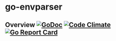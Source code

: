 # go-envparser

## Overview [![GoDoc](https://godoc.org/github.com/gokultp/go-envparser?status.svg)](https://godoc.org/github.com/gokultp/go-envparser) [![Code Climate](https://codeclimate.com/github/gokultp/go-envparser/badges/gpa.svg)](https://codeclimate.com/github/gokultp/go-envparser) [![Go Report Card](https://goreportcard.com/badge/github.com/gokultp/go-envparser)](https://goreportcard.com/report/github.com/gokultp/go-envparser)
